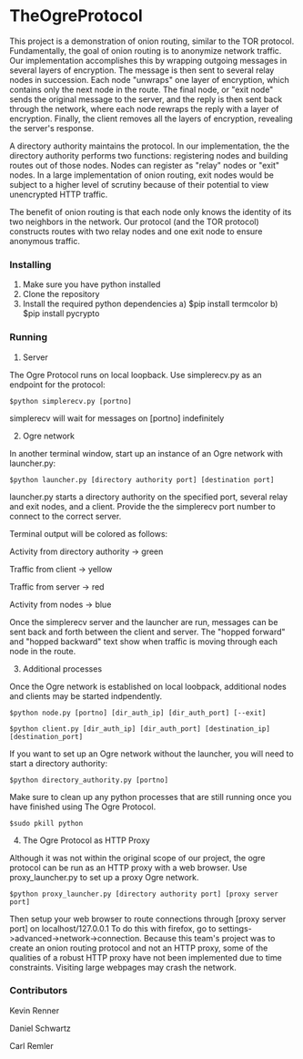 # TheOgreProtocol
This project is a demonstration of onion routing, similar to the TOR protocol.
Fundamentally, the goal of onion routing is to anonymize network traffic. Our implementation
accomplishes this by wrapping outgoing messages in several layers of encryption. The message
is then sent to several relay nodes in succession. Each node "unwraps" one layer of encryption,
which contains only the next node in the route. The final node, or "exit node" sends the 
original message to the server, and the reply is then sent back through the network, where each 
node rewraps the reply with a layer of encryption. Finally, the client removes all the layers
of encryption, revealing the server's response.

A directory authority maintains the protocol. In our implementation, the the directory authority
performs two functions: registering nodes and building routes out of those nodes. Nodes can register
as "relay" nodes or "exit" nodes. In a large implementation of onion routing, exit nodes would be 
subject to a higher level of scrutiny because of their potential to view unencrypted HTTP traffic.

The benefit of onion routing is that each node only knows the identity of its two neighbors in the
network. Our protocol (and the TOR protocol) constructs routes with two relay nodes and one exit 
node to ensure anonymous traffic.

### Installing
1. Make sure you have python installed
2. Clone the repository
3. Install the required python dependencies
	a) $pip install termcolor
	b) $pip install pycrypto


### Running
1. Server

The Ogre Protocol runs on local loopback. Use simplerecv.py as an endpoint for the protocol:

	$python simplerecv.py [portno]

simplerecv will wait for messages on [portno] indefinitely

2. Ogre network

In another terminal window, start up an instance of an Ogre network with launcher.py:

	$python launcher.py [directory authority port] [destination port]

launcher.py starts a directory authority on the specified port, several relay and exit 
nodes, and a client. Provide the the simplerecv port number to connect to the correct server.

Terminal output will be colored as follows:

Activity from directory authority -> green

Traffic from client -> yellow

Traffic from server -> red

Activity from nodes -> blue

Once the simplerecv server and the launcher are run, messages can be sent back and forth between
the client and server. The "hopped forward" and "hopped backward" text show when traffic is moving
through each node in the route.

3. Additional processes

Once the Ogre network is established on local loobpack, additional nodes and clients may be started
indpendently.

	$python node.py [portno] [dir_auth_ip] [dir_auth_port] [--exit]
	
	$python client.py [dir_auth_ip] [dir_auth_port] [destination_ip] [destination_port]

If you want to set up an Ogre network without the launcher, you will need to start a directory
authority:

	$python directory_authority.py [portno]

Make sure to clean up any python processes that are still running once you have finished using 
The Ogre Protocol.

	$sudo pkill python

4. The Ogre Protocol as HTTP Proxy

Although it was not within the original scope of our project, the ogre protocol can be run as
an HTTP proxy with a web browser. Use proxy_launcher.py to set up a proxy Ogre network.

	$python proxy_launcher.py [directory authority port] [proxy server port]

Then setup your web browser to route connections through [proxy server port] on localhost/127.0.0.1
To do this with firefox, go to settings->advanced->network->connection. Because this team's project
was to create an onion routing protocol and not an HTTP proxy, some of the qualities of a robust
HTTP proxy have not been implemented due to time constraints. Visiting large webpages may crash
the network.

### Contributors
Kevin Renner

Daniel Schwartz

Carl Remler
